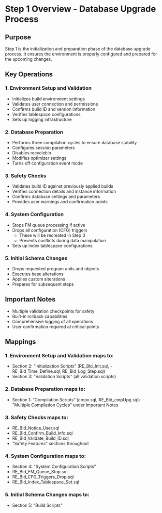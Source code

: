 # Step 1 Overview - Database Upgrade Process

## Purpose
Step 1 is the initialization and preparation phase of the database upgrade process. It ensures the environment is properly configured and prepared for the upcoming changes.

## Key Operations

### 1. Environment Setup and Validation
- Initializes build environment settings
- Validates user connection and permissions
- Confirms build ID and version information
- Verifies tablespace configurations
- Sets up logging infrastructure

### 2. Database Preparation
- Performs three compilation cycles to ensure database stability
- Configures session parameters
- Disables recyclebin
- Modifies optimizer settings
- Turns off configuration event mode

### 3. Safety Checks
- Validates build ID against previously applied builds
- Verifies connection details and instance information
- Confirms database settings and parameters
- Provides user warnings and confirmation points

### 4. System Configuration
- Stops FM queue processing if active
- Drops all configuration (CFG) triggers
  - These will be recreated in Step 3
  - Prevents conflicts during data manipulation
- Sets up index tablespace configurations

### 5. Initial Schema Changes
- Drops requested program units and objects
- Executes base alterations
- Applies custom alterations
- Prepares for subsequent steps

## Important Notes
- Multiple validation checkpoints for safety
- Built-in rollback capabilities
- Comprehensive logging of all operations
- User confirmation required at critical points

## Mappings
### 1. Environment Setup and Validation maps to:

- Section 2: "Initialization Scripts" (RE_Bld_Init.sql, -RE_Bld_Time_Define.sql, RE_Bld_Log_Step.sql)
- Section 3: "Validation Scripts" (all validation scripts)


### 2. Database Preparation maps to:

- Section 1: "Compilation Scripts" (cmpx.sql, RE_Bld_cmpUpg.sql)
"Multiple Compilation Cycles" under Important Notes


### 3. Safety Checks maps to:

- RE_Bld_Notice_User.sql
- RE_Bld_Confirm_Build_Info.sql
- RE_Bld_Validate_Build_ID.sql
- "Safety Features" sections throughout


### 4. System Configuration maps to:

- Section 4: "System Configuration Scripts"
- RE_Bld_FM_Queue_Stop.sql
- RE_Bld_CFG_Triggers_Drop.sql
- RE_Bld_Index_Tablespace_Set.sql


### 5. Initial Schema Changes maps to:

- Section 5: "Build Scripts"
